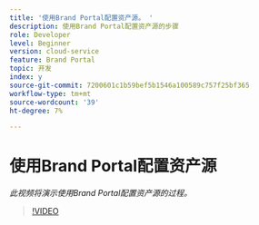 ```yaml
---
title: '使用Brand Portal配置资产源。 '
description: 使用Brand Portal配置资产源的步骤
role: Developer
level: Beginner
version: cloud-service
feature: Brand Portal
topic: 开发
index: y
source-git-commit: 7200601c1b59bef5b1546a100589c757f25bf365
workflow-type: tm+mt
source-wordcount: '39'
ht-degree: 7%

---
```



# 使用Brand Portal配置资产源

*此视频将演示使用Brand Portal配置资产源的过程。*

>[!VIDEO](https://video.tv.adobe.com/v/335451?quality=9&learn=on)

